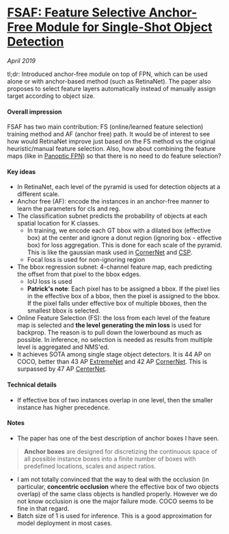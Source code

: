 # [FSAF: Feature Selective Anchor-Free Module for Single-Shot Object Detection](https://arxiv.org/pdf/1903.00621.pdf) 

_April 2019_

tl;dr: Introduced anchor-free module on top of FPN, which can be used alone or with anchor-based method (such as RetinaNet). The paper also proposes to select feature layers automatically instead of manually assign target according to object size.

#### Overall impression
FSAF has two main contribution: FS (online/learned feature selection) training method and AF (anchor free) path. It would be of interest to see how would RetinaNet improve just based on the FS method vs the original heuristic/manual feature selection. Also, how about combining the feature maps (like in [Panoptic FPN](panoptic_fpn.md)) so that there is no need to do feature selection?

#### Key ideas
- In RetinaNet, each level of the pyramid is used for detection objects at a different scale. 
- Anchor free (AF): encode the instances in an anchor-free manner to learn the parameters for cls and reg.
- The classification subnet predicts the probability of objects at each spatial location for K classes. 
	- In training, we encode each GT bbox with a dilated box (effective box) at the center and ignore a donut region (ignoring box - effective box) for loss aggregation. This is done for each scale of the pyramid. This is like the gaussian mask used in [CornerNet](cornernet.md) and [CSP](csp.md).
	- Focal loss is used for non-ignoring region
- The bbox regression subnet: 4-channel feature map, each predicting the offset from that pixel to the bbox edges. 
	- IoU loss is used
	- **Patrick's note**: Each pixel has to be assigned a bbox. If the pixel lies in the effective box of a bbox, then the pixel is assigned to the bbox. If the pixel falls under effective box of multiple bboxes, then the smallest bbox is selected.
- Online Feature Selection (FS): the loss from each level of the feature map is selected and **the level generating the min loss** is used for backprop. The reason is to pull down the lowerbound as much as possible. In inference, no selection is needed as results from multiple level is aggregated and NMS'ed.
- It achieves SOTA among single stage object detectors. It is 44 AP on COCO, better than 43 AP [ExtremeNet](extremenet.md) and 42 AP [CornerNet](cornernet.md). This is surpassed by 47 AP [CenterNet](centernet.md).

#### Technical details
- If effective box of two instances overlap in one level, then the smaller instance has higher precedence.

#### Notes
- The paper has one of the best description of anchor boxes I have seen. 

> **Anchor boxes** are designed for discretizing the continuous space of all possible instance boxes into a finite number of boxes with predefined locations, scales and aspect ratios. 

- I am not totally convinced that the way to deal with the occlusion (in particular, **concentric occlusion** where the effective box of two objects overlap) of the same class objects is handled properly. However we do not know occlusion is one the major failure mode. COCO seems to be fine in that regard. 
- Batch size of 1 is used for inference. This is a good approximation for model deployment in most cases. 